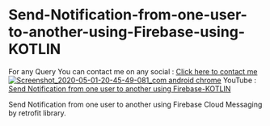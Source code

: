 # Send-Notification-from-one-user-to-another-using-Firebase-using-KOTLIN
For any Query You can contact me on any social : [Click here to contact me](https://vaibhavmojidra.blogspot.com/2019/12/about.html)
[![Screenshot_2020-05-01-20-45-49-081_com android chrome](https://user-images.githubusercontent.com/51367686/80816882-fb6dab80-8bed-11ea-86dd-e721f143f083.jpg)](https://www.youtube.com/watch?v=7Xc_5cduL-Y)
  YouTube : [Send Notification from one user to another using Firebase-KOTLIN](https://www.youtube.com/watch?v=7Xc_5cduL-Y)

Send Notification from one user to another using Firebase Cloud Messaging by retrofit library. 
